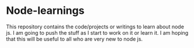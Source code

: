 # Node-learnings
This repository contains the code/projects or writings to learn about node js. I am going to push the stuff as I start to work on it or learn it.
I am hoping that this will be useful to all who are very new to node js.
